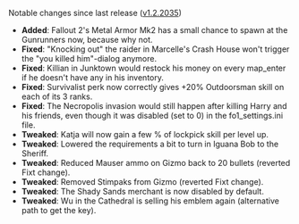 Notable changes since last release ([v1.2.2035](https://github.com/rotators/Fo1in2/releases/tag/v1.2.2035))
- **Added**: Fallout 2's Metal Armor Mk2 has a small chance to spawn at the Gunrunners now, because why not.
- **Fixed**: "Knocking out" the raider in Marcelle's Crash House won't trigger the "you killed him"-dialog anymore.
- **Fixed**: Killian in Junktown would restock his money on every map_enter if he doesn't have any in his inventory.
- **Fixed**: Survivalist perk now correctly gives +20% Outdoorsman skill on each of its 3 ranks.
- **Fixed**: The Necropolis invasion would still happen after killing Harry and his friends, even though it was disabled (set to 0) in the fo1_settings.ini file.
- **Tweaked**: Katja will now gain a few % of lockpick skill per level up.
- **Tweaked**: Lowered the requirements a bit to turn in Iguana Bob to the Sheriff.
- **Tweaked**: Reduced Mauser ammo on Gizmo back to 20 bullets (reverted Fixt change).
- **Tweaked**: Removed Stimpaks from Gizmo (reverted Fixt change).
- **Tweaked**: The Shady Sands merchant is now disabled by default.
- **Tweaked**: Wu in the Cathedral is selling his emblem again (alternative path to get the key).
